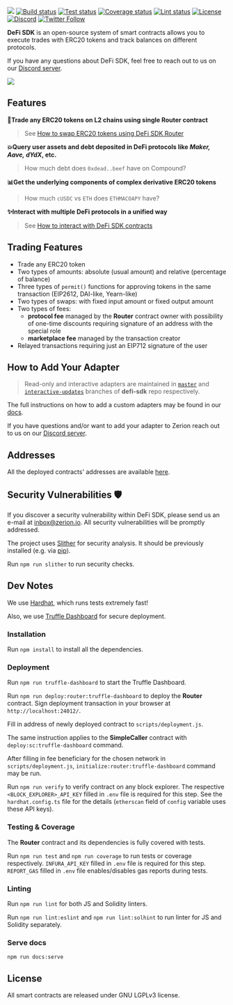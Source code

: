 ![](https://i.ibb.co/7QCQKPD/MEDIUM-FINAL.png)
[![Build status](https://github.com/zeriontech/defi-sdk/workflows/build/badge.svg)](https://github.com/zeriontech/defi-sdk/actions?query=workflow:build)
[![Test status](https://github.com/zeriontech/defi-sdk/workflows/test/badge.svg)](https://github.com/zeriontech/defi-sdk/actions?query=workflow:test)
[![Coverage status](https://github.com/zeriontech/defi-sdk/workflows/coverage/badge.svg)](https://github.com/zeriontech/defi-sdk/actions?query=workflow:coverage)
[![Lint status](https://github.com/zeriontech/defi-sdk/workflows/lint/badge.svg)](https://github.com/zeriontech/defi-sdk/actions?query=workflow:lint)
[![License](https://badgen.net/github/license/zeriontech/defi-sdk)](https://www.gnu.org/licenses/lgpl-3.0.en.html)
[![Discord](https://badgen.net/badge/zerion/Zerion?icon=discord&label=discord)](https://go.zerion.io/discord)
[![Twitter Follow](https://badgen.net/twitter/follow/zerion_io?icon=twitter)](https://twitter.com/intent/follow?screen_name=zerion_io)

**DeFi SDK** is an open-source system of smart contracts allows you to execute trades with ERC20 tokens and track balances on different protocols.

If you have any questions about DeFi SDK, feel free to reach out to us on our [Discord server](https://go.zerion.io/discord).

![](https://i.ibb.co/RC54SjL/defisdk.png)

## Features

**💸Trade any ERC20 tokens on L2 chains using single Router contract**
> See [How to swap ERC20 tokens using DeFi SDK Router](docs/router.md)

**💥Query user assets and debt deposited in DeFi protocols like *Maker, Aave, dYdX*, etc.**
> How much debt does `0xdead..beef` have on Compound?

**📊Get the underlying components of complex derivative ERC20 tokens**
> How much `cUSDC` vs `ETH` does `ETHMACOAPY` have?

**✨Interact with multiple DeFi protocols in a unified way**
> See [How to interact with DeFi SDK contracts](docs/interacting.md)

## Trading Features

* Trade any ERC20 token
* Two types of amounts: absolute (usual amount) and relative (percentage of balance)
* Three types of `permit()` functions for approving tokens in the same transaction (EIP2612, DAI-like, Yearn-like)
* Two types of swaps: with fixed input amount or fixed output amount
* Two types of fees:
  * **protocol fee** managed by the **Router** contract owner with possibility of one-time discounts requiring signature of an address with the special role
  * **marketplace fee** managed by the transaction creator
* Relayed transactions requiring just an EIP712 signature of the user

## How to Add Your Adapter

> Read-only and interactive adapters are maintained in [`master`](https://github.com/zeriontech/defi-sdk/tree/master) and [`interactive-updates`](https://github.com/zeriontech/defi-sdk/tree/interactive-updates) branches of **defi-sdk** repo respectively.

The full instructions on how to add a custom adapters may be found in our [docs](docs/creating-your-adapters/index.md).

If you have questions and/or want to add your adapter to Zerion reach out to us on our [Discord server](https://go.zerion.io/discord).

## Addresses

All the deployed contracts' addresses are available [here](docs/addresses.md).

## Security Vulnerabilities 🛡

If you discover a security vulnerability within DeFi SDK, please send us an e-mail at inbox@zerion.io.
All security vulnerabilities will be promptly addressed.

The project uses [Slither](https://github.com/crytic/slither) for security analysis.
It should be previously installed (e.g. via [pip](https://pypi.org/project/pip/)).

Run `npm run slither` to run security checks.

## Dev Notes

We use [Hardhat](https://github.com/NomicFoundation/hardhat), which runs tests extremely fast!

Also, we use [Truffle Dashboard](https://trufflesuite.com/docs/truffle/getting-started/using-the-truffle-dashboard/) for secure deployment.

### Installation

Run `npm install` to install all the dependencies.

### Deployment

Run `npm run truffle-dashboard` to start the Truffle Dashboard.

Run `npm run deploy:router:truffle-dashboard` to deploy the **Router** contract.
Sign deployment transaction in your browser at `http://localhost:24012/`.

Fill in address of newly deployed contract to `scripts/deployment.js`.

The same instruction applies to the **SimpleCaller** contract with `deploy:sc:truffle-dashboard` command.

After filling in fee beneficiary for the chosen network in `scripts/deployment.js`, `initialize:router:truffle-dashboard` command may be run.

Run `npm run verify` to verify contract on any block explorer.
The respective `<BLOCK_EXPLORER>_API_KEY` filled in `.env` file is required for this step.
See the `hardhat.config.ts` file for the details (`etherscan` field of `config` variable uses these API keys).

### Testing & Coverage

The **Router** contract and its dependencies is fully covered with tests.

Run `npm run test` and `npm run coverage` to run tests or coverage respectively.
`INFURA_API_KEY` filled in `.env` file is required for this step.
`REPORT_GAS` filled in `.env` file enables/disables gas reports during tests.

### Linting

Run `npm run lint` for both JS and Solidity linters.

Run `npm run lint:eslint` and `npm run lint:solhint` to run linter for JS and Solidity separately.

### Serve docs

`npm run docs:serve`

## License

All smart contracts are released under GNU LGPLv3 license.
